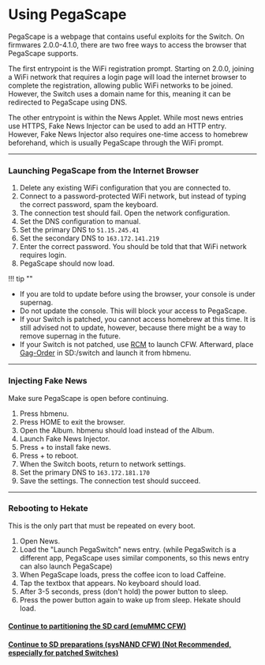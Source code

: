 # Using PegaScape

PegaScape is a webpage that contains useful exploits for the Switch. On firmwares 2.0.0-4.1.0, there are two free ways to access the browser that PegaScape supports.

The first entrypoint is the WiFi registration prompt. Starting on 2.0.0, joining a WiFi network that requires a login page will load the internet browser to complete the registration, allowing public WiFi networks to be joined. However, the Switch uses a domain name for this, meaning it can be redirected to PegaScape using DNS.

The other entrypoint is within the News Applet. While most news entries use HTTPS, Fake News Injector can be used to add an HTTP entry. However, Fake News Injector also requires one-time access to homebrew beforehand, which is usually PegaScape through the WiFi prompt.

----

### Launching PegaScape from the Internet Browser
1. Delete any existing WiFi configuration that you are connected to.
2. Connect to a password-protected WiFi network, but instead of typing the correct password, spam the keyboard.
3. The connection test should fail. Open the network configuration.
4. Set the DNS configuration to manual.
5. Set the primary DNS to `51.15.245.41`
6. Set the secondary DNS to `163.172.141.219`
7. Enter the correct password. You should be told that that WiFi network requires login.
8. PegaScape should now load.

!!! tip ""
- If you are told to update before using the browser, your console is under supernag.
- Do not update the console. This will block your access to PegaScape.
- If your Switch is patched, you cannot access homebrew at this time. It is still advised not to update, however, because there might be a way to remove supernag in the future.
- If your Switch is not patched, use [RCM](../rcm.md) to launch CFW. Afterward, place <a href="https://github.com/Adubbz/Gag-Order/releases" target="_blank">Gag-Order</a> in SD:/switch and launch it from hbmenu.

----

### Injecting Fake News
Make sure PegaScape is open before continuing.
1. Press hbmenu.
2. Press HOME to exit the browser.
3. Open the Album. hbmenu should load instead of the Album.
4. Launch Fake News Injector.
5. Press + to install fake news.
6. Press + to reboot.
7. When the Switch boots, return to network settings.
8. Set the primary DNS to `163.172.181.170`
9. Save the settings. The connection test should succeed.

----

### Rebooting to Hekate
This is the only part that must be repeated on every boot.
1. Open News.
2. Load the "Launch PegaSwitch" news entry. (while PegaSwitch is a different app, PegaScape uses similar components, so this news entry can also launch PegaScape)
3. When PegaScape loads, press the coffee icon to load Caffeine.
4. Tap the textbox that appears. No keyboard should load.
5. After 3-5 seconds, press (don't hold) the power button to sleep.
6. Press the power button again to wake up from sleep. Hekate should load.

#### [Continue to partitioning the SD card (emuMMC CFW) <i class="fa fa-arrow-circle-right fa-lg"></i>](../emummc/partitioning_sd.md)

#### [Continue to SD preparations (sysNAND CFW) (**Not Recommended, especially for patched Switches**) <i class="fa fa-arrow-circle-right fa-lg"></i>](../sysnand/sd_preparation.md)

